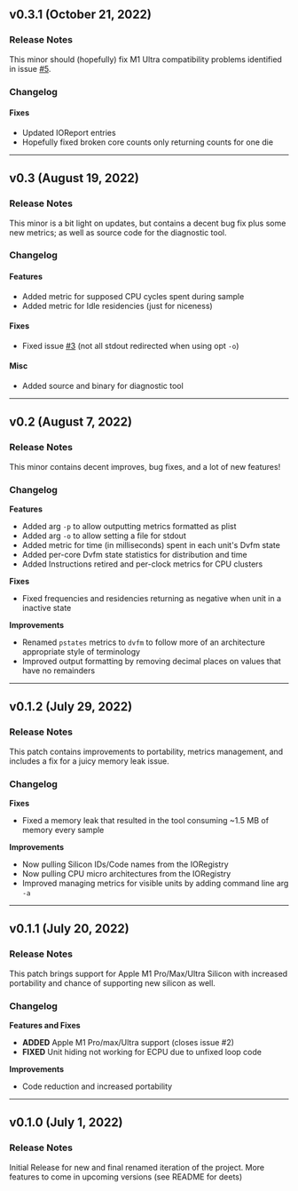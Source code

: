 ## v0.3.1 (October 21, 2022)
### Release Notes
This minor should (hopefully) fix M1 Ultra compatibility problems identified in issue [#5](https://github.com/BitesPotatoBacks/SocPowerBuddy/issues/5).

### Changelog
#### Fixes
- Updated IOReport entries
- Hopefully fixed broken core counts only returning counts for one die

___

## v0.3 (August 19, 2022)
### Release Notes
This minor is a bit light on updates, but contains a decent bug fix plus some new metrics; as well as source code for the diagnostic tool.

### Changelog
#### Features
- Added metric for supposed CPU cycles spent during sample
- Added metric for Idle residencies (just for niceness)

#### Fixes
- Fixed issue [#3](https://github.com/BitesPotatoBacks/SocPowerBuddy/issues/3) (not all stdout redirected when using opt `-o`)

#### Misc
- Added source and binary for diagnostic tool

___

## v0.2 (August 7, 2022)
### Release Notes
This minor contains decent improves, bug fixes, and a lot of new features!

### Changelog
**Features**
- Added arg `-p` to allow outputting metrics formatted as plist
- Added arg `-o` to allow setting a file for stdout
- Added metric for time (in milliseconds) spent in each unit's Dvfm state
- Added per-core Dvfm state statistics for distribution and time
-  Added Instructions retired and per-clock metrics for CPU clusters

**Fixes**
- Fixed frequencies and residencies returning as negative when unit in a inactive state

**Improvements**
- Renamed `pstates` metrics to `dvfm` to follow more of an architecture appropriate style of terminology
- Improved output formatting by removing decimal places on values that have no remainders

___

## v0.1.2 (July 29, 2022)
### Release Notes
This patch contains improvements to portability, metrics management, and includes a fix for a juicy memory leak issue.

### Changelog
**Fixes**
- Fixed a memory leak that resulted in the tool consuming ~1.5 MB of memory every sample

**Improvements**
- Now pulling Silicon IDs/Code names from the IORegistry
- Now pulling CPU micro architectures from the IORegistry
- Improved managing metrics for visible units by adding command line arg `-a`

___

## v0.1.1 (July 20, 2022)
### Release Notes
This patch brings support for Apple M1 Pro/Max/Ultra Silicon with increased portability and chance of supporting new silicon as well.

### Changelog
**Features and Fixes**
- **ADDED** Apple M1 Pro/max/Ultra support (closes issue #2)
- **FIXED** Unit hiding not working for ECPU due to unfixed loop code

**Improvements**
- Code reduction and increased portability

___

## v0.1.0 (July 1, 2022)
### Release Notes
Initial Release for new and final renamed iteration of the project. More features to come in upcoming versions (see README for deets)
